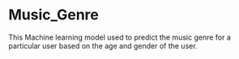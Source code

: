 # Music_Genre
This Machine learning model used to predict the music genre for a particular user based on the age and gender of the user. 
